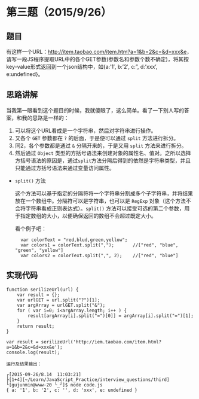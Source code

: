 # 第三题（2015/9/26）

## 题目

有这样一个URL：<http://item.taobao.com/item.htm?a=1&b=2&c=&d=xxx&e>，请写一段JS程序提取URL中的各个GET参数(参数名和参数个数不确定)，将其按key-value形式返回到一个json结构中，如{a:’1′, b:’2′, c:”, d:’xxx’, e:undefined}。

## 思路讲解

当我第一眼看到这个题目的时候，我就傻眼了，这么简单。看了一下别人写的答案，和我的思路是一样的：

1. 可以将这个URL看成是一个字符串，然后对字符串进行操作。
2. 又各个 `GET` 参数都在 `?` 的后面，于是便可以通过 `split` 方法进行拆分。
3. 同2，各个参数都是通过 `&` 分隔开来的，于是又用 `split` 方法来进行拆分。
4. 然后通过 `Object` 类型的方括号语法来创建对象的属性名、值对。之所以选择方括号语法的原因是，通过`split`方法分隔后得到的依然是字符串类型，并且只能通过方括号语法来通过变量访问属性。

- `split()` 方法

    这个方法可以基于指定的分隔符将一个字符串分割成多个子字符串，并将结果放在一个数组中。分隔符可以是字符串，也可以是 `RegExp` 对象（这个方法不会将字符串看成正则表达式）。`split()` 方法可以接受可选的第二个参数，用于指定数组的大小，以便确保返回的数组不会超过既定大小。
    
    看个例子吧：
    
        var colorText = "red,blud,green,yellow";
        var colors1 = colorText.split(",");       //["red", "blue", "green", "yellow"]
        var colors2 = colorText.split(",", 2);    //["red", "blue"]

## 实现代码

    function serilizeUrl(url) {
        var result = {};
        var urlGET = url.split("?")[1];
        var argArray = urlGET.split("&");
        for ( var i=0; i<argArray.length; i++ ) {
            result[argArray[i].split("=")[0]] = argArray[i].split("=")[1];
        }
        return result;
    }
    
    var result = serilizeUrl('http://iem.taobao.com/item.html?a=1&b=2&c=&d=xxx&e');
    console.log(result);   
    
    运行及结果输出：
    
    ┌[2015-09-26/8.14  11:03:21]
    ├[1+4][~/Learn/JavaScript_Practice/interview_questions/third]
    └[gujunmin@www-20 ╰_╯]$ node code.js 
    { a: '1', b: '2', c: '', d: 'xxx', e: undefined }

